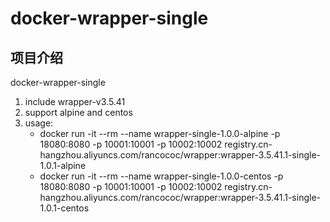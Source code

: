 # docker-wrapper-single

## 项目介绍
docker-wrapper-single

1. include wrapper-v3.5.41
2. support alpine and centos
3. usage: 
   - docker run -it --rm --name wrapper-single-1.0.0-alpine -p 18080:8080 -p 10001:10001 -p 10002:10002 registry.cn-hangzhou.aliyuncs.com/rancococ/wrapper:wrapper-3.5.41.1-single-1.0.1-alpine
   - docker run -it --rm --name wrapper-single-1.0.0-centos -p 18080:8080 -p 10001:10001 -p 10002:10002 registry.cn-hangzhou.aliyuncs.com/rancococ/wrapper:wrapper-3.5.41.1-single-1.0.1-centos
